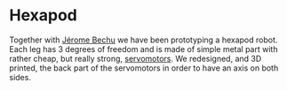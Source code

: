 # Hexapod

Together with [Jérome Bechu](http://jerome.bechu.org/) we have been prototyping a hexapod robot. Each leg has 3 degrees of freedom and is made of simple metal part with rather cheap, but really strong, [servomotors](http://www.hobbyking.com/hobbyking/store/__9617__Turnigy_Metal_Gear_Servo_60g_15_5kg_16sec.html). We redesigned, and 3D printed, the back part of the servomotors in order to have an axis on both sides.
